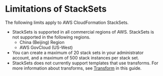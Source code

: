 # Limitations of StackSets<a name="stacksets-limitations"></a>

The following limits apply to AWS CloudFormation StackSets\.
+ StackSets is supported in all commercial regions of AWS\. StackSets is not supported in the following regions\.
  + China \(Beijing\) Region
  + AWS GovCloud \(US\-West\)
+ You can create a maximum of 20 stack sets in your administrator account, and a maximum of 500 stack instances per stack set\.
+ StackSets does not currently support templates that use transforms\. For more information about transforms, see [Transform](http://docs.aws.amazon.com/AWSCloudFormation/latest/UserGuide/transform-section-structure.html) in this guide\.